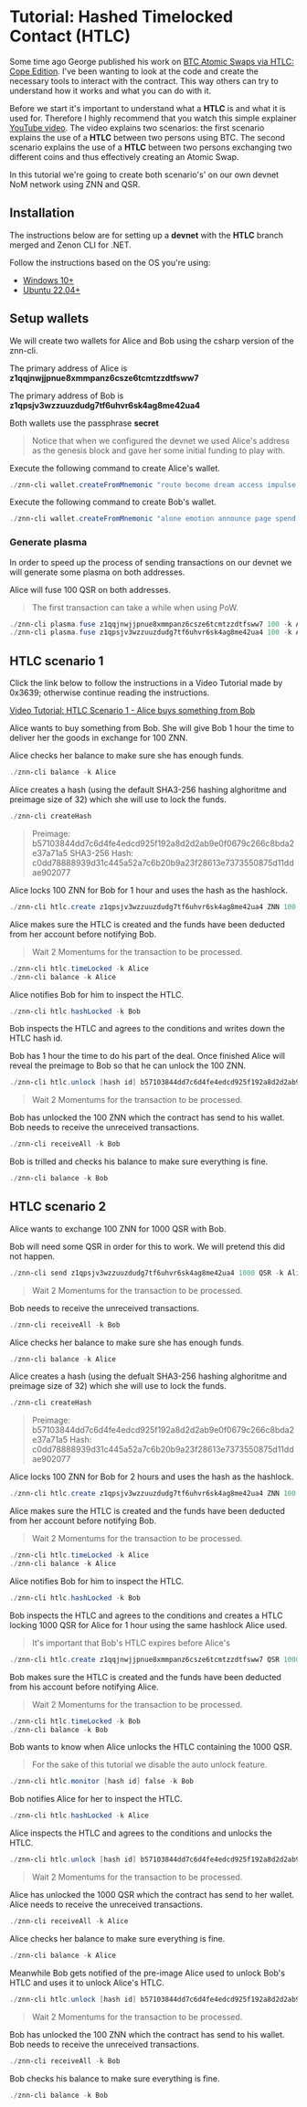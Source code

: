 # Tutorial: Hashed Timelocked Contact (HTLC)

Some time ago George published his work on [BTC Atomic Swaps via HTLC: Cope Edition](https://github.com/Big-Inches-Club-House/bich/discussions/1). I've been wanting to look at the code and create the necessary tools to interact with the contract. This way others can try to understand how it works and what you can do with it.

Before we start it's important to understand what a **HTLC** is and what it is used for. Therefore I highly recommend that you watch this simple explainer [YouTube video](https://www.youtube.com/watch?v=hs79R8kd_70). The video explains two scenarios: the first scenario explains the use of a **HTLC** between two persons using BTC. The second scenario explains the use of a **HTLC** between two persons exchanging two different coins and thus effectively creating an Atomic Swap.

In this tutorial we're going to create both scenario's' on our own devnet NoM network using ZNN and QSR.

## Installation

The instructions below are for setting up a **devnet** with the **HTLC** branch merged and Zenon CLI for .NET.

Follow the instructions based on the OS you're using:

- [Windows 10+](./setup-devnet-win10-x64.md)
- [Ubuntu 22.04+](./setup-devnet-linux-x64.md)

## Setup wallets

We will create two wallets for Alice and Bob using the csharp version of the znn-cli.

The primary address of Alice is **z1qqjnwjjpnue8xmmpanz6csze6tcmtzzdtfsww7**

The primary address of Bob is **z1qpsjv3wzzuuzdudg7tf6uhvr6sk4ag8me42ua4** 

Both wallets use the passphrase **secret**

> Notice that when we configured the devnet we used Alice's address as the genesis block and gave her some initial funding to play with.

Execute the following command to create Alice's wallet.

``` powershell
./znn-cli wallet.createFromMnemonic "route become dream access impulse price inform obtain engage ski believe awful absent pig thing vibrant possible exotic flee pepper marble rural fire fancy" secret Alice
```

Execute the following command to create Bob's wallet.

``` powershell
./znn-cli wallet.createFromMnemonic "alone emotion announce page spend eager middle lucky frame craft junk artefact upper finger drive corn version slot blade picnic festival wealth critic silver" secret Bob
```

### Generate plasma

In order to speed up the process of sending transactions on our devnet we will generate some plasma on both addresses.

Alice will fuse 100 QSR on both addresses.

> The first transaction can take a while when using PoW.

``` powershell
./znn-cli plasma.fuse z1qqjnwjjpnue8xmmpanz6csze6tcmtzzdtfsww7 100 -k Alice
./znn-cli plasma.fuse z1qpsjv3wzzuuzdudg7tf6uhvr6sk4ag8me42ua4 100 -k Alice
```

## HTLC scenario 1

Click the link below to follow the instructions in a Video Tutorial made by 0x3639; otherwise continue reading the instructions.

[Video Tutorial: HTLC Scenario 1 - Alice buys something from Bob](https://youtu.be/UxsQfvUp_c8)

Alice wants to buy something from Bob. She will give Bob 1 hour the time to deliver her the goods in exchange for 100 ZNN.

Alice checks her balance to make sure she has enough funds.

``` powershell
./znn-cli balance -k Alice
```

Alice creates a hash (using the default SHA3-256 hashing alghoritme and preimage size of 32) which she will use to lock the funds.

``` powershell
./znn-cli createHash
```

> Preimage: b57103844dd7c6d4fe4edcd925f192a8d2d2ab9e0f0679c266c8bda2e37a71a5
> SHA3-256 Hash: c0dd78888939d31c445a52a7c6b20b9a23f28613e7373550875d11ddae902077

Alice locks 100 ZNN for Bob for 1 hour and uses the hash as the hashlock.

``` powershell
./znn-cli htlc.create z1qpsjv3wzzuuzdudg7tf6uhvr6sk4ag8me42ua4 ZNN 100 3600 c0dd78888939d31c445a52a7c6b20b9a23f28613e7373550875d11ddae902077 -k Alice
```

Alice makes sure the HTLC is created and the funds have been deducted from her account before notifying Bob.

>  Wait 2 Momentums for the transaction to be processed.

``` powershell
./znn-cli htlc.timeLocked -k Alice
./znn-cli balance -k Alice
```

Alice notifies Bob for him to inspect the HTLC.

``` powershell
./znn-cli htlc.hashLocked -k Bob
```

Bob inspects the HTLC and agrees to the conditions and writes down the HTLC hash id.

Bob has 1 hour the time to do his part of the deal. Once finished Alice will reveal the preimage to Bob so that he can unlock the 100 ZNN.

``` powershell
./znn-cli htlc.unlock [hash id] b57103844dd7c6d4fe4edcd925f192a8d2d2ab9e0f0679c266c8bda2e37a71a5 -k Bob
```

> Wait 2 Momentums for the transaction to be processed.

Bob has unlocked the 100 ZNN which the contract has send to his wallet. Bob needs to receive the unreceived transactions.

``` powershell
./znn-cli receiveAll -k Bob
```

Bob is trilled and checks his balance to make sure everything is fine.

``` powershell
./znn-cli balance -k Bob
```

## HTLC scenario 2

Alice wants to exchange 100 ZNN for 1000 QSR with Bob.

Bob will need some QSR in order for this to work. We will pretend this did not happen.

``` powershell
./znn-cli send z1qpsjv3wzzuuzdudg7tf6uhvr6sk4ag8me42ua4 1000 QSR -k Alice
```

> Wait 2 Momentums for the transaction to be processed.

Bob needs to receive the unreceived transactions.

``` powershell
./znn-cli receiveAll -k Bob
```

Alice checks her balance to make sure she has enough funds.

``` powershell
./znn-cli balance -k Alice
```

Alice creates a hash (using the defualt SHA3-256 hashing alghoritme and preimage size of 32) which she will use to lock the funds.

``` powershell
./znn-cli createHash
```

> Preimage: b57103844dd7c6d4fe4edcd925f192a8d2d2ab9e0f0679c266c8bda2e37a71a5
> Hash: c0dd78888939d31c445a52a7c6b20b9a23f28613e7373550875d11ddae902077

Alice locks 100 ZNN for Bob for 2 hours and uses the hash as the hashlock.

``` powershell
./znn-cli htlc.create z1qpsjv3wzzuuzdudg7tf6uhvr6sk4ag8me42ua4 ZNN 100 7200 c0dd78888939d31c445a52a7c6b20b9a23f28613e7373550875d11ddae902077 -k Alice
```

Alice makes sure the HTLC is created and the funds have been deducted from her account before notifying Bob.

>  Wait 2 Momentums for the transaction to be processed.

``` powershell
./znn-cli htlc.timeLocked -k Alice
./znn-cli balance -k Alice
```

Alice notifies Bob for him to inspect the HTLC.

``` powershell
./znn-cli htlc.hashLocked -k Bob
```

Bob inspects the HTLC and agrees to the conditions and creates a HTLC locking 1000 QSR for Alice for 1 hour using the same hashlock Alice used.

>  It's important that Bob's HTLC expires before Alice's

``` powershell
./znn-cli htlc.create z1qqjnwjjpnue8xmmpanz6csze6tcmtzzdtfsww7 QSR 1000 3600 c0dd78888939d31c445a52a7c6b20b9a23f28613e7373550875d11ddae902077 -k Bob
```

Bob makes sure the HTLC is created and the funds have been deducted from his account before notifying Alice.

>  Wait 2 Momentums for the transaction to be processed.

``` powershell
./znn-cli htlc.timeLocked -k Bob
./znn-cli balance -k Bob
```

Bob wants to know when Alice unlocks the HTLC containing the 1000 QSR.

> For the sake of this tutorial we disable the auto unlock feature.

``` powershell
./znn-cli htlc.monitor [hash id] false -k Bob
```

Bob notifies Alice for her to inspect the HTLC.

``` powershell
./znn-cli htlc.hashLocked -k Alice
```

Alice inspects the HTLC and agrees to the conditions and unlocks the HTLC.

``` powershell
./znn-cli htlc.unlock [hash id] b57103844dd7c6d4fe4edcd925f192a8d2d2ab9e0f0679c266c8bda2e37a71a5 -k Alice
```

> Wait 2 Momentums for the transaction to be processed.

Alice has unlocked the 1000 QSR which the contract has send to her wallet. Alice needs to receive the unreceived transactions.

``` powershell
./znn-cli receiveAll -k Alice
```

Alice checks her balance to make sure everything is fine.

``` powershell
./znn-cli balance -k Alice
```

Meanwhile Bob gets notified of the pre-image Alice used to unlock Bob's HTLC and uses it to unlock Alice's HTLC.

``` powershell
./znn-cli htlc.unlock [hash id] b57103844dd7c6d4fe4edcd925f192a8d2d2ab9e0f0679c266c8bda2e37a71a5 -k Bob
```

> Wait 2 Momentums for the transaction to be processed.

Bob has unlocked the 100 ZNN which the contract has send to his wallet. Bob needs to receive the unreceived transactions.

``` powershell
./znn-cli receiveAll -k Bob
```

Bob checks his balance to make sure everything is fine.

``` powershell
./znn-cli balance -k Bob
```